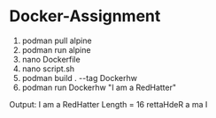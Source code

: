 # Docker-Assignment

1) podman pull alpine
2) podman run alpine
3) nano Dockerfile
4) nano script.sh
5) podman build . --tag Dockerhw
6) podman run Dockerhw "I am a RedHatter"


Output:
I am a RedHatter
Length = 16
rettaHdeR a ma I
